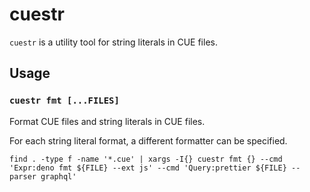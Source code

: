 # cuestr

`cuestr` is a utility tool for string literals in CUE files.

## Usage

### `cuestr fmt [...FILES]`

Format CUE files and string literals in CUE files.

For each string literal format, a different formatter can be specified.

```console
find . -type f -name '*.cue' | xargs -I{} cuestr fmt {} --cmd 'Expr:deno fmt ${FILE} --ext js' --cmd 'Query:prettier ${FILE} --parser graphql'
```
